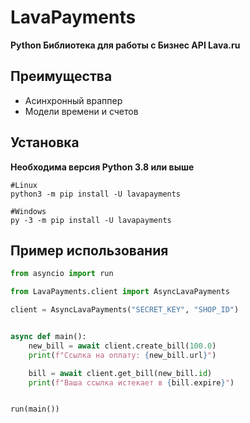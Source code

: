 # LavaPayments
**Python Библиотека для работы с Бизнес API Lava.ru**

Преимущества
------------
- Асинхронный враппер
- Модели времени и счетов

Установка
---------
**Необходима версия Python 3.8 или выше**

```shell
#Linux
python3 -m pip install -U lavapayments

#Windows
py -3 -m pip install -U lavapayments
```

Пример использования
--------------------

```python
from asyncio import run

from LavaPayments.client import AsyncLavaPayments

client = AsyncLavaPayments("SECRET_KEY", "SHOP_ID")


async def main():
    new_bill = await client.create_bill(100.0)
    print(f"Ссылка на оплату: {new_bill.url}")

    bill = await client.get_bill(new_bill.id)
    print(f"Ваша ссылка истекает в {bill.expire}")


run(main())
```
